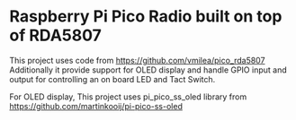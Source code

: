 # Raspberry Pi Pico Radio built on top of RDA5807

This project uses code from https://github.com/vmilea/pico_rda5807
Additionally it provide support for OLED display and handle GPIO input and output
for controlling an on board LED and Tact Switch.

For OLED display, This project uses pi_pico_ss_oled library from https://github.com/martinkooij/pi-pico-ss-oled